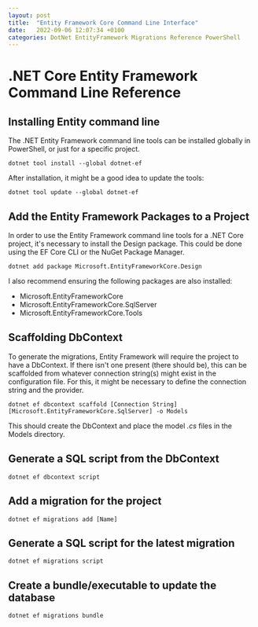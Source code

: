 ```yaml
---
layout: post
title:  "Entity Framework Core Command Line Interface"
date:   2022-09-06 12:07:34 +0100
categories: DotNet EntityFramework Migrations Reference PowerShell
---
```


# .NET Core Entity Framework Command Line Reference

## Installing Entity command line
The .NET Entity Framework command line tools can be installed globally in PowerShell, or just for a specific project.
```
dotnet tool install --global dotnet-ef
```

After installation, it might be a good idea to update the tools:
```
dotnet tool update --global dotnet-ef
```


## Add the Entity Framework Packages to a Project
In order to use the Entity Framework command line tools for a .NET Core project, it's necessary to install the Design package. This could be done using the EF Core CLI or the NuGet Package Manager.

```
dotnet add package Microsoft.EntityFrameworkCore.Design
```

I also recommend ensuring the following packages are also installed:
- Microsoft.EntityFrameworkCore 
- Microsoft.EntityFrameworkCore.SqlServer 
- Microsoft.EntityFrameworkCore.Tools 


## Scaffolding DbContext
To generate the migrations, Entity Framework will require the project to have a DbContext. If there isn't one present (there should be), this can be scaffolded from whatever connection string(s) might exist in the configuration file. For this, it might be necessary to define the connection string and the provider.

```
dotnet ef dbcontext scaffold [Connection String] [Microsoft.EntityFrameworkCore.SqlServer] -o Models
```

This should create the DbContext and place the model *.cs* files in the Models directory.


## Generate a SQL script from the DbContext
```
dotnet ef dbcontext script
```

## Add a migration for the project
```
dotnet ef migrations add [Name]
```


## Generate a SQL script for the latest migration
```
dotnet ef migrations script
```


## Create a bundle/executable to update the database
```
dotnet ef migrations bundle
```
